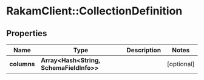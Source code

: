 # RakamClient::CollectionDefinition

## Properties
Name | Type | Description | Notes
------------ | ------------- | ------------- | -------------
**columns** | **Array&lt;Hash&lt;String, SchemaFieldInfo&gt;&gt;** |  | [optional] 


